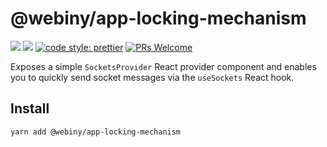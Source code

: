 # @webiny/app-locking-mechanism
[![](https://img.shields.io/npm/dw/@webiny/app-locking-mechanism.svg)](https://www.npmjs.com/package/@webiny/app-locking-mechanism) 
[![](https://img.shields.io/npm/v/@webiny/app-locking-mechanism.svg)](https://www.npmjs.com/package/@webiny/app-locking-mechanism)
[![code style: prettier](https://img.shields.io/badge/code_style-prettier-ff69b4.svg?style=flat-square)](https://github.com/prettier/prettier)
[![PRs Welcome](https://img.shields.io/badge/PRs-welcome-brightgreen.svg?style=flat-square)](http://makeapullrequest.com)

Exposes a simple `SocketsProvider` React provider component and enables you to quickly send socket messages via the `useSockets` React hook.

## Install
```
yarn add @webiny/app-locking-mechanism
```
